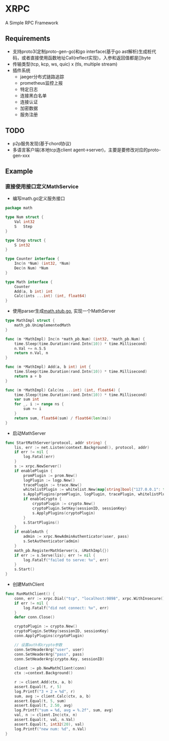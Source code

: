 # XRPC
A Simple RPC Framework

## Requirements
- 支持proto3(定制proto-gen-go)和go interface(基于go ast解析)生成桩代码，或者直接使用函数地址Call(reflect实现)，入参和返回值都是[]byte
- 传输类型(tcp, kcp, ws, quic) x (tls, multiple stream)
- 插件系统
  - jaeger分布式链路追踪
  - prometheus监控上报
  - 特定日志
  - 连接黑白名单
  - 连接认证
  - 加密数据
  - 服务注册

## TODO
- p2p服务发现(基于chord协议)
- 多语言客户端(本地tcp连client agent->server)，主要是要修改对应的proto-gen-xxx

## Example
### 直接使用接口定义MathService
- 编写math.go定义服务接口
```go
package math

type Num struct {
	Val int32
	S   Step
}

type Step struct {
	S int32
}

type Counter interface {
	Inc(n *Num) (int32, *Num)
	Dec(n Num) *Num
}

type Math interface {
	Counter
	Add(a, b int) int
	Calc(ints ...int) (int, float64)
}
```

- 使用parser生成[math.stub.go](protocol/math/math.stub.go), 实现一个MathServer
```go
type MathImpl struct {
	math_pb.UnimplementedMath
}

func (m *MathImpl) Inc(n *math_pb.Num) (int32, *math_pb.Num) {
	time.Sleep(time.Duration(rand.Intn(10)) * time.Millisecond)
	n.Val += n.S.S
	return n.Val, n
}

func (m *MathImpl) Add(a, b int) int {
	time.Sleep(time.Duration(rand.Intn(10)) * time.Millisecond)
	return a + b
}

func (m *MathImpl) Calc(ns ...int) (int, float64) {
	time.Sleep(time.Duration(rand.Intn(10)) * time.Millisecond)
	var sum int
	for _, i := range ns {
		sum += i
	}
	return sum, float64(sum) / float64(len(ns))
}
```

- 启动MathServer
```go
func StartMathServer(protocol, addr string) {
	lis, err := net.Listen(context.Background(), protocol, addr)
	if err != nil {
		log.Fatal(err)
	}
	s := xrpc.NewServer()
    if enablePlugin {
        promPlugin := prom.New()
        logPlugin := logp.New()
        tracePlugin := trace.New()
        whitelistPlugin := whitelist.New(map[string]bool{"127.0.0.1": true}, nil)
        s.ApplyPlugins(promPlugin, logPlugin, tracePlugin, whitelistPlugin)
        if enableCrypto {
            cryptoPlugin := crypto.New()
            cryptoPlugin.SetKey(sessionID, sessionKey)
            s.ApplyPlugins(cryptoPlugin)
        }
        s.StartPlugins()
    }
    if enableAuth {
        admin := xrpc.NewAdminAuthenticator(user, pass)
        s.SetAuthenticator(admin)
    }
	math_pb.RegisterMathServer(s, &MathImpl{})
	if err := s.Serve(lis); err != nil {
		log.Fatalf("failed to serve: %v", err)
	}
	s.Start()
}
```

- 创建MathClient
```go
func RunMathClient() {
    conn, err := xrpc.Dial("tcp", "localhost:9898", xrpc.WithInsecure(), xrpc.WithJsonCodec())
    if err != nil {
        log.Fatalf("did not connect: %v", err)
    }
    defer conn.Close()

    cryptoPlugin := crypto.New()
    cryptoPlugin.SetKey(sessionID, sessionKey)
    conn.ApplyPlugins(cryptoPlugin)

    // 设置auth和crypto参数
    conn.SetHeaderArg("user", user)
    conn.SetHeaderArg("pass", pass)
    conn.SetHeaderArg(crypto.Key, sessionID)
    
    client := pb.NewMathClient(conn)
    ctx :=context.Background()

    r := client.Add(ctx, a, b)
    assert.Equal(t, r, 5)
    log.Printf("3 + 2 = %d", r)
    sum, avg := client.Calc(ctx, a, b)
    assert.Equal(t, 5, sum)
    assert.Equal(t, 2.50, avg)
    log.Printf("sum = %d, avg = %.2f", sum, avg)
    val, n := client.Inc(ctx, n)
    assert.Equal(t, val, n.Val)
    assert.Equal(t, int32(20), val)
    log.Printf("new num: %d", n.Val)
}
```
